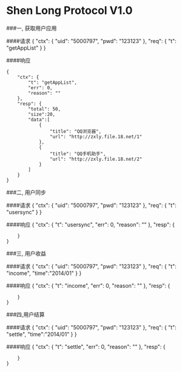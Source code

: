 Shen Long Protocol V1.0
====


###一, 获取用户应用

####请求
    {
        "ctx": {
            "uid": "5000797",
            "pwd": "123123"
        },
        "req": {
            "t": "getAppList"
        }
    }

####响应

    {
        "ctx": {
            "t": "getAppList",
            "err": 0,
            "reason": ""
        },
        "resp": {
            "total": 50,
            "size":20,
            "data":[
                {
                    "title": "QQ浏览器",
                    "url": "http://zxly.file.18.net/1"
                },
                {
                    "title": "QQ手机助手",
                    "url": "http://zxly.file.18.net/2"
                }
            ]
        } 
    }
    

###二, 用户同步

####请求
    {
        "ctx": {
            "uid": "5000797",
            "pwd": "123123"
        },
        "req": {
            "t": "usersync"
        }
    }

####响应
    {
        "ctx": {
            "t": "usersync",
            "err": 0,
            "reason": ""
        },
        "resp": {
            
        }
    }
    

###三, 用户收益

####请求
    {
        "ctx": {
            "uid": "5000797",
            "pwd": "123123"
        },
        "req": {
            "t": "income",
            "time":"2014/01"
        }
    }

####响应
    {
        "ctx": {
            "t": "income",
            "err": 0,
            "reason": ""
        },
        "resp": {
            
        }
    }
    
###四,用户结算

####请求
    {
        "ctx": {
            "uid": "5000797",
            "pwd": "123123"
        },
        "req": {
            "t": "settle",
            "time":"2014/01"
        }
    }

####响应
    {
        "ctx": {
            "t": "settle",
            "err": 0,
            "reason": ""
        },
        "resp": {
            
        }
    }
